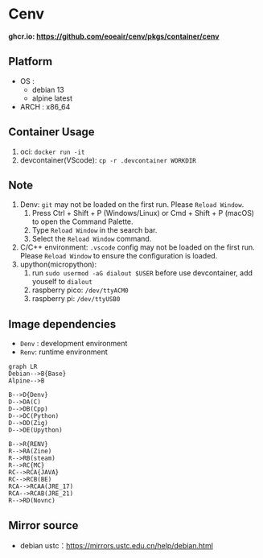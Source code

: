 # Cenv

**ghcr.io: https://github.com/eoeair/cenv/pkgs/container/cenv**

## Platform
* OS : 
    * debian 13
    * alpine latest
* ARCH : x86_64

## Container Usage
1. oci: `docker run -it`
2. devcontainer(VScode): `cp -r .devcontainer WORKDIR`

## Note
1. Denv: `git` may not be loaded on the first run. Please `Reload Window`.
    1. Press Ctrl + Shift + P (Windows/Linux) or Cmd + Shift + P (macOS) to open the Command Palette.
    2. Type `Reload Window` in the search bar.
    3. Select the `Reload Window` command.
2. C/C++ environment: `.vscode` config may not be loaded on the first run. Please `Reload Window` to ensure the configuration is loaded.
3. upython(micropython): 
    1. run `sudo usermod -aG dialout $USER` before use devcontainer, add youself to `dialout`
    2. raspberry pico: `/dev/ttyACM0`
    3. raspberry pi: `/dev/ttyUSB0`
## Image dependencies
* `Denv` : development environment
* `Renv`: runtime environment

```mermaid
graph LR
Debian-->B{Base}
Alpine-->B

B-->D{Denv}
D-->DA(C)
D-->DB(Cpp)
D-->DC(Python)
D-->DD(Zig)
D-->DE(Upython)

B-->R{RENV}
R-->RA(Zine)
R-->RB(steam)
R-->RC{MC}
RC-->RCA{JAVA}
RC-->RCB(BE)
RCA-->RCAA(JRE_17)
RCA-->RCAB(JRE_21)
R-->RD(Novnc)
```

## Mirror source
* debian ustc：https://mirrors.ustc.edu.cn/help/debian.html